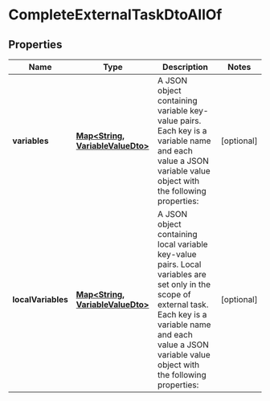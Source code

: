 

# CompleteExternalTaskDtoAllOf

## Properties

Name | Type | Description | Notes
------------ | ------------- | ------------- | -------------
**variables** | [**Map&lt;String, VariableValueDto&gt;**](VariableValueDto.md) | A JSON object containing variable key-value pairs. Each key is a variable name and each value a JSON variable value object with the following properties: |  [optional]
**localVariables** | [**Map&lt;String, VariableValueDto&gt;**](VariableValueDto.md) | A JSON object containing local variable key-value pairs. Local variables are set only in the scope of external task. Each key is a variable name and each value a JSON variable value object with the following properties: |  [optional]



